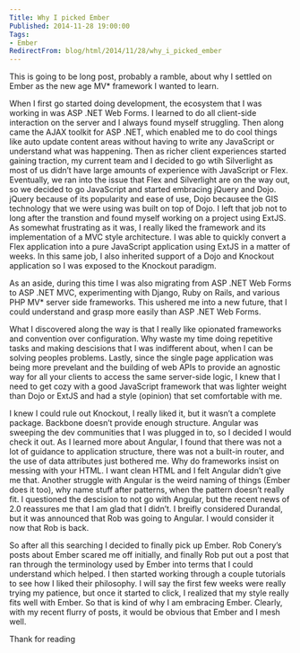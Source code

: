 ```yaml
---
Title: Why I picked Ember
Published: 2014-11-28 19:00:00
Tags:
- Ember
RedirectFrom: blog/html/2014/11/28/why_i_picked_ember
---
```


This is going to be long post, probably a ramble, about why I settled on Ember as the new age MV\* framework I wanted to learn.

When I first go started doing development, the ecosystem that I was working in was ASP .NET Web Forms. I learned to do all client-side interaction on the server and I always found myself struggling. Then along came the AJAX toolkit for ASP .NET, which enabled me to do cool things like auto update content areas without having to write any JavaScript or understand what was happening. Then as richer client experiences started gaining traction, my current team and I decided to go wtih Silverlight as most of us didn’t have large amounts of experience with JavaScript or Flex. Eventually, we ran into the issue that Flex and Silverlight are on the way out, so we decided to go JavaScript and started embracing jQuery and Dojo. jQuery because of its popularity and ease of use, Dojo becausee the GIS technology that we were using was built on top of Dojo. I left that job not to long after the transtion and found myself working on a project using ExtJS. As somewhat frustrating as it was, I really liked the framework and its implementation of a MVC style architecture. I was able to quickly convert a Flex application into a pure JavaScript application using ExtJS in a matter of weeks. In this same job, I also inherited support of a Dojo and Knockout application so I was exposed to the Knockout paradigm. 

As an aside, during this time I was also migrating from ASP .NET Web Forms to ASP .NET MVC, experimenting with Django, Ruby on Rails, and various PHP MV* server side frameworks. This ushered me into a new future, that I could understand and grasp more easily than ASP .NET Web Forms.

What I discovered along the way is that I really like opionated frameworks and convention over configuration. Why waste my time doing repetitive tasks and making descisions that I was indifferent about, when I can be solving peoples problems. Lastly, since the single page application was being more prevelant and the building of web APIs to provide an agnostic way for all your clients to access the same server-side logic, I knew that I need to get cozy with a good JavaScript framework that was lighter weight than Dojo or ExtJS and had a style (opinion) that set comfortable with me.

I knew I could rule out Knockout, I really liked it, but it wasn’t a complete package. Backbone doesn’t provide enough structure. Angular was sweeping the dev communities that I was plugged in to, so I decided I would check it out. As I learned more about Angular, I found that there was not a lot of guidance to application structure, there was not a built-in router, and the use of data attributes just bothered me. Why do frameworks insist on messing with your HTML. I want clean HTML and I felt Angular didn’t give me that. Another struggle with Angular is the weird naming of things (Ember does it too), why name stuff after patterns, when the pattern doesn’t really fit. I questioned the descision to not go with Angular, but the recent news of 2.0 reassures me that I am glad that I didn’t. I breifly considered Durandal, but it was announced that Rob was going to Angular. I would consider it now that Rob is back.

So after all this searching I decided to finally pick up Ember. Rob Conery’s posts about Ember scared me off initially, and finally Rob put out a post that ran through the terminology used by Ember into terms that I could understand which helped. I then started working through a couple tutorials to see how I liked their philosophy. I will say the first few weeks were really trying my patience, but once it started to click, I realized that my style really fits well with Ember.  So that is kind of why I am embracing Ember. Clearly, with my recent flurry of posts, it would be obvious that Ember and I mesh well.

Thank for reading